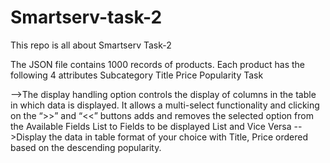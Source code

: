 # Smartserv-task-2

This repo is all about Smartserv Task-2

The JSON file contains 1000 records of products. Each product has the following 4 attributes 
Subcategory
Title
Price
Popularity 
Task


-->The display handling option controls the display of columns in the table in which data is displayed. It allows a multi-select functionality and clicking on the “>>” and “<<” buttons adds and removes the selected option from the Available Fields List to Fields to be displayed List and Vice Versa
-->Display the data in table format of your choice with Title, Price ordered based on the descending popularity.

